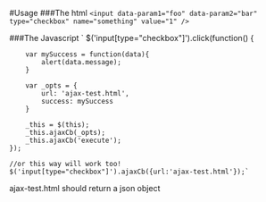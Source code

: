 #Usage
###The html
`<input data-param1="foo" data-param2="bar" type="checkbox" name="something" value="1" />`

###The Javascript
`
$('input[type="checkbox"]').click(function() {
        
        var mySuccess = function(data){
            alert(data.message);
        }
        
        var _opts = {
            url: 'ajax-test.html',
            success: mySuccess
        }
        
        _this = $(this);
        _this.ajaxCb(_opts);
        _this.ajaxCb('execute');
    });
    
    //or this way will work too!
    $('input[type="checkbox"]').ajaxCb({url:'ajax-test.html'});`
    
ajax-test.html should return a json object